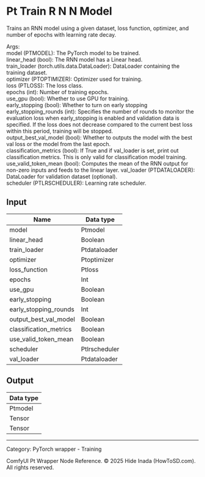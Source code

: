 # Pt Train R N N Model
Trains an RNN model using a given dataset, loss function, optimizer, and number of epochs with learning rate decay.  

   Args:  
        model (PTMODEL): The PyTorch model to be trained.  
        linear_head (bool): The RNN model has a Linear head.  
        train_loader (torch.utils.data.DataLoader): DataLoader containing the training dataset.  
        optimizer (PTOPTIMIZER): Optimizer used for training.  
        loss (PTLOSS): The loss class.  
        epochs (int): Number of training epochs.  
        use_gpu (bool): Whether to use GPU for training.  
        early_stopping (bool): Whether to turn on early stopping  
        early_stopping_rounds (int): Specifies the number of rounds to monitor the evaluation loss when early_stopping is enabled and validation data is specified. If the loss does not decrease compared to the current best loss within this period, training will be stopped.  
        output_best_val_model (bool): Whether to outputs the model with the best val loss or the model from the last epoch.  
        classification_metrics (bool): If True and if val_loader is set, print out classification metrics.  This is only valid for classification model training.  
        use_valid_token_mean (bool): Computes the mean of the RNN output for non-zero inputs and feeds to the linear layer.
        val_loader (PTDATALOADER): DataLoader for validation dataset (optional).  
        scheduler (PTLRSCHEDULER): Learning rate scheduler.

## Input
| Name | Data type |
|---|---|
| model | Ptmodel |
| linear_head | Boolean |
| train_loader | Ptdataloader |
| optimizer | Ptoptimizer |
| loss_function | Ptloss |
| epochs | Int |
| use_gpu | Boolean |
| early_stopping | Boolean |
| early_stopping_rounds | Int |
| output_best_val_model | Boolean |
| classification_metrics | Boolean |
| use_valid_token_mean | Boolean |
| scheduler | Ptlrscheduler |
| val_loader | Ptdataloader |

## Output
| Data type |
|---|
| Ptmodel |
| Tensor |
| Tensor |

<HR>
Category: PyTorch wrapper - Training

ComfyUI Pt Wrapper Node Reference. © 2025 Hide Inada (HowToSD.com). All rights reserved.
